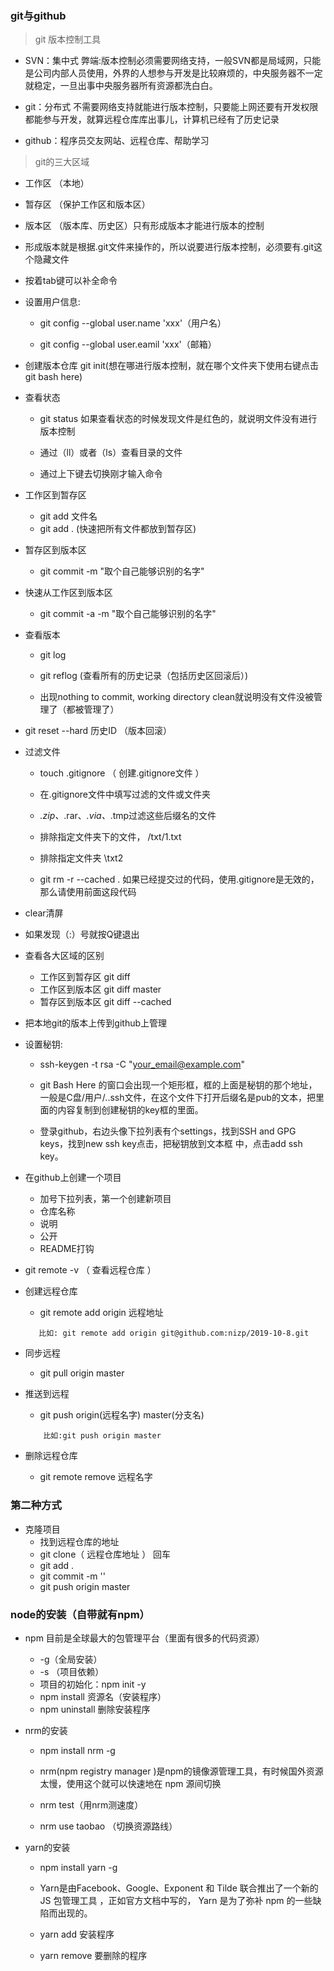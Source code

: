 ### git与github

> git 版本控制工具


 - SVN：集中式
    弊端:版本控制必须需要网络支持，一般SVN都是局域网，只能是公司内部人员使用，外界的人想参与开发是比较麻烦的，中央服务器不一定就稳定，一旦出事中央服务器所有资源都洗白白。

 - git：分布式
    不需要网络支持就能进行版本控制，只要能上网还要有开发权限都能参与开发，就算远程仓库库出事儿，计算机已经有了历史记录

- github：程序员交友网站、远程仓库、帮助学习


> git的三大区域

- 工作区 （本地）

- 暂存区 （保护工作区和版本区）

- 版本区 （版本库、历史区）只有形成版本才能进行版本的控制


- 形成版本就是根据.git文件来操作的，所以说要进行版本控制，必须要有.git这个隐藏文件

- 按着tab键可以补全命令

- 设置用户信息:

  + git config --global user.name 'xxx'（用户名）

  +  git config --global user.eamil 'xxx'（邮箱）

- 创建版本仓库
    git init(想在哪进行版本控制，就在哪个文件夹下使用右键点击git bash here)


- 查看状态
    - git status 如果查看状态的时候发现文件是红色的，就说明文件没有进行版本控制

    - 通过（ll）或者（ls）查看目录的文件

    - 通过上下键去切换刚才输入命令
- 工作区到暂存区
    - git add 文件名 
    - git add .  (快速把所有文件都放到暂存区)


- 暂存区到版本区
    - git commit -m "取个自己能够识别的名字"


- 快速从工作区到版本区
    - git commit -a -m "取个自己能够识别的名字"

- 查看版本
    - git log
    - git reflog (查看所有的历史记录（包括历史区回滚后）)

   - 出现nothing to commit, working directory clean就说明没有文件没被管理了（都被管理了）


- git reset --hard 历史ID （版本回滚）

- 过滤文件
  - touch .gitignore   （ 创建.gitignore文件 ）

  - 在.gitignore文件中填写过滤的文件或文件夹

  - *.zip、*.rar、*.via、*.tmp过滤这些后缀名的文件

  - 排除指定文件夹下的文件， /txt/1.txt

  - 排除指定文件夹  \txt2

  - git rm -r --cached .  如果已经提交过的代码，使用.gitignore是无效的，那么请使用前面这段代码


- clear清屏

- 如果发现（:）号就按Q键退出

- 查看各大区域的区别
    - 工作区到暂存区  git diff
    - 工作区到版本区  git diff master
    - 暂存区到版本区  git diff --cached


- 把本地git的版本上传到github上管理

- 设置秘钥:
    + ssh-keygen -t rsa -C "your_email@example.com"

    + git Bash Here 的窗口会出现一个矩形框，框的上面是秘钥的那个地址，一般是C盘/用户/..ssh文件，在这个文件下打开后缀名是pub的文本，把里面的内容复制到创建秘钥的key框的里面。

    + 登录github，右边头像下拉列表有个settings，找到SSH and GPG keys，找到new ssh key点击，把秘钥放到文本框   中，点击add ssh key。

- 在github上创建一个项目
    + 加号下拉列表，第一个创建新项目
    + 仓库名称
    + 说明
    + 公开
    + README打钩

-  git remote -v （ 查看远程仓库 ）

- 创建远程仓库
    + git remote add origin 远程地址
    ```
       比如: git remote add origin git@github.com:nizp/2019-10-8.git
    ```

- 同步远程
    - git pull origin master  

- 推送到远程
    - git push origin(远程名字) master(分支名)
    ```
        比如:git push origin master
    ```
- 删除远程仓库
    - git remote remove 远程名字

### 第二种方式
- 克隆项目
    - 找到远程仓库的地址
    - git clone（ 远程仓库地址 ） 回车
    - git add .
    - git commit -m ''
    - git push origin master



### node的安装（自带就有npm）

- npm 目前是全球最大的包管理平台（里面有很多的代码资源）
  + -g（全局安装）
  + -s （项目依赖）
  + 项目的初始化：npm init -y
  + npm install  资源名（安装程序）
  + npm uninstall 删除安装程序


- nrm的安装
  + npm install nrm -g

  + nrm(npm registry manager )是npm的镜像源管理工具，有时候国外资源太慢，使用这个就可以快速地在 npm 源间切换

  + nrm test（用nrm测速度） 
    
  + nrm use taobao （切换资源路线）


- yarn的安装
    + npm install yarn -g

    + Yarn是由Facebook、Google、Exponent 和 Tilde 联合推出了一个新的 JS 包管理工具 ，正如官方文档中写的，     Yarn 是为了弥补 npm 的一些缺陷而出现的。

    + yarn add 安装程序
    + yarn remove 要删除的程序


































